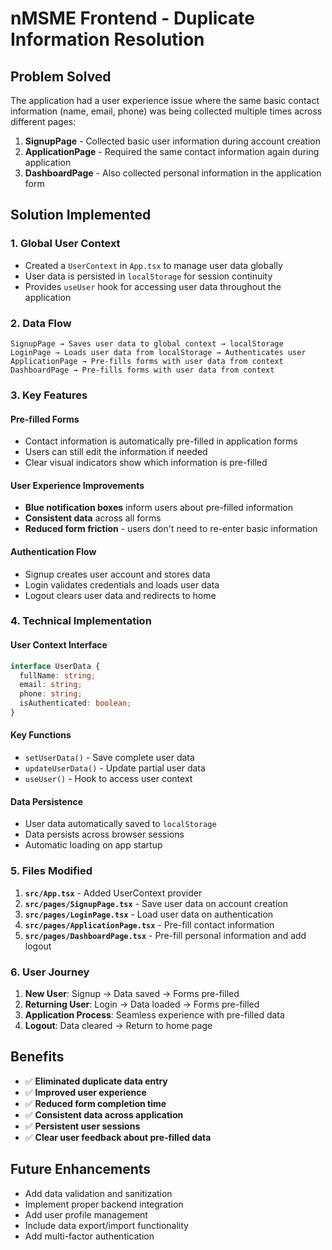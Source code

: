 # nMSME Frontend - Duplicate Information Resolution

## Problem Solved

The application had a user experience issue where the same basic contact information (name, email, phone) was being collected multiple times across different pages:

1. **SignupPage** - Collected basic user information during account creation
2. **ApplicationPage** - Required the same contact information again during application
3. **DashboardPage** - Also collected personal information in the application form

## Solution Implemented

### 1. Global User Context
- Created a `UserContext` in `App.tsx` to manage user data globally
- User data is persisted in `localStorage` for session continuity
- Provides `useUser` hook for accessing user data throughout the application

### 2. Data Flow
```
SignupPage → Saves user data to global context → localStorage
LoginPage → Loads user data from localStorage → Authenticates user
ApplicationPage → Pre-fills forms with user data from context
DashboardPage → Pre-fills forms with user data from context
```

### 3. Key Features

#### Pre-filled Forms
- Contact information is automatically pre-filled in application forms
- Users can still edit the information if needed
- Clear visual indicators show which information is pre-filled

#### User Experience Improvements
- **Blue notification boxes** inform users about pre-filled information
- **Consistent data** across all forms
- **Reduced form friction** - users don't need to re-enter basic information

#### Authentication Flow
- Signup creates user account and stores data
- Login validates credentials and loads user data
- Logout clears user data and redirects to home

### 4. Technical Implementation

#### User Context Interface
```typescript
interface UserData {
  fullName: string;
  email: string;
  phone: string;
  isAuthenticated: boolean;
}
```

#### Key Functions
- `setUserData()` - Save complete user data
- `updateUserData()` - Update partial user data
- `useUser()` - Hook to access user context

#### Data Persistence
- User data automatically saved to `localStorage`
- Data persists across browser sessions
- Automatic loading on app startup

### 5. Files Modified

1. **`src/App.tsx`** - Added UserContext provider
2. **`src/pages/SignupPage.tsx`** - Save user data on account creation
3. **`src/pages/LoginPage.tsx`** - Load user data on authentication
4. **`src/pages/ApplicationPage.tsx`** - Pre-fill contact information
5. **`src/pages/DashboardPage.tsx`** - Pre-fill personal information and add logout

### 6. User Journey

1. **New User**: Signup → Data saved → Forms pre-filled
2. **Returning User**: Login → Data loaded → Forms pre-filled
3. **Application Process**: Seamless experience with pre-filled data
4. **Logout**: Data cleared → Return to home page

## Benefits

- ✅ **Eliminated duplicate data entry**
- ✅ **Improved user experience**
- ✅ **Reduced form completion time**
- ✅ **Consistent data across application**
- ✅ **Persistent user sessions**
- ✅ **Clear user feedback about pre-filled data**

## Future Enhancements

- Add data validation and sanitization
- Implement proper backend integration
- Add user profile management
- Include data export/import functionality
- Add multi-factor authentication
